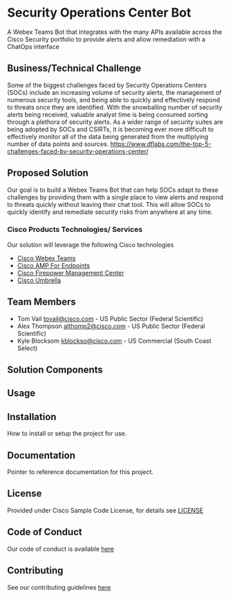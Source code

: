 # Security Operations Center Bot

A Webex Teams Bot that integrates with the many APIs available across the Cisco Security portfolio to provide alerts and allow remediation with a ChatOps interface

## Business/Technical Challenge

Some of the biggest challenges faced by Security Operations Centers (SOCs) include an increasing volume of security alerts, the management of numerous security tools, and being able to quickly and effectively respond to threats once they are identified. With the snowballing number of security alerts being received, valuable analyst time is being consumed sorting through a plethora of security alerts. As a wider range of security suites are being adopted by SOCs and CSIRTs, it is becoming ever more difficult to effectively monitor all of the data being generated from the multiplying number of data points and sources.
https://www.dflabs.com/the-top-5-challenges-faced-by-security-operations-center/

## Proposed Solution

Our goal is to build a Webex Teams Bot that can help SOCs adapt to these challenges by providing them with a single place to view alerts and respond to threats quickly without leaving their chat tool. This will allow SOCs to quickly identify and remediate security risks from anywhere at any time.

### Cisco Products Technologies/ Services

Our solution will leverage the following Cisco technologies

* [Cisco Webex Teams](https://www.webex.com/products/teams/index.html)
* [Cisco AMP For Endpoints](https://www.cisco.com/c/en/us/products/security/amp-for-endpoints/index.html)
* [Cisco Firepower Management Center](https://www.cisco.com/c/en/us/products/security/firepower-management-center/index.html)
* [Cisco Umbrella](https://umbrella.cisco.com)

## Team Members

* Tom Vail <tovail@cisco.com> - US Public Sector (Federal Scientific)
* Alex Thompson <althomp2@cisco.com> - US Public Sector (Federal Scientific)
* Kyle Blocksom <kblockso@cisco.com> - US Commercial (South Coast Select)


## Solution Components


<!-- This does not need to be completed during the initial submission phase  

Provide a brief overview of the components involved with this project. e.g Python /  -->


## Usage

<!-- This does not need to be completed during the initial submission phase  

Provide a brief overview of how to use the solution  -->



## Installation

How to install or setup the project for use.


## Documentation

Pointer to reference documentation for this project.


## License

Provided under Cisco Sample Code License, for details see [LICENSE](./LICENSE.md)

## Code of Conduct

Our code of conduct is available [here](./CODE_OF_CONDUCT.md)

## Contributing

See our contributing guidelines [here](./CONTRIBUTING.md)
